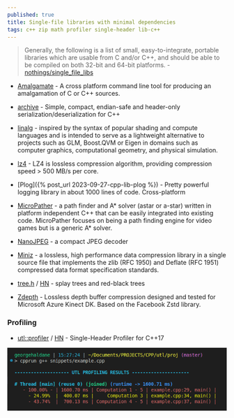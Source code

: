```yaml
---
published: true
title: Single-file libraries with minimal dependencies
tags: c++ zip math profiler single-header lib-c++
---
```

> Generally, the following is a list of small, easy-to-integrate, portable libraries which are usable from C and/or C++, and should be able to be compiled on both 32-bit and 64-bit platforms. - [nothings/single_file_libs](https://github.com/nothings/single_file_libs)

- [Amalgamate](https://github.com/vinniefalco/Amalgamate) - A cross platform command line tool for producing an amalgamation of C or C++ sources.


- [archive](https://github.com/voidah/archive) - Simple, compact, endian-safe and header-only serialization/deserialization for C++

- [linalg](https://github.com/sgorsten/linalg#matrices) - inspired by the syntax of popular shading and compute languages and is intended to serve as a lightweight alternative to projects such as GLM, Boost.QVM or Eigen in domains such as computer graphics, computational geometry, and physical simulation.

- [lz4](https://github.com/lz4/lz4) - LZ4 is lossless compression algorithm, providing compression speed > 500 MB/s per core.

- [Plog]({% post_url 2023-09-27-cpp-lib-plog %}) - Pretty powerful logging library in about 1000 lines of code. Cross-platform

- [MicroPather](http://www.grinninglizard.com/MicroPather/) - a path finder and A* solver (astar or a-star) written in platform independent C++ that can be easily integrated into existing code. MicroPather focuses on being a path finding engine for video games but is a generic A* solver.

- [NanoJPEG](https://keyj.emphy.de/nanojpeg/) - a compact JPEG decoder


- [Miniz](https://github.com/richgel999/miniz) - a lossless, high performance data compression library in a single source file that implements the zlib (RFC 1950) and Deflate (RFC 1951) compressed data format specification standards.

- [tree.h](https://github.com/openbsd/src/blob/c1d6f13173b788e34852a303bda0c5a53861979e/sys/sys/tree.h) / [HN](https://news.ycombinator.com/item?id=26746674) - splay trees and red-black trees

- [Zdepth](https://github.com/catid/Zdepth) - Lossless depth buffer compression designed and tested for Microsoft Azure Kinect DK. Based on the Facebook Zstd library.

### Profiling

- [utl::profiler](https://github.com/DmitriBogdanov/UTL/blob/master/docs/module_profiler.md#utlprofiler) / [HN](https://news.ycombinator.com/item?id=43680477) - Single-Header Profiler for C++17 

[![output](https://github.com/DmitriBogdanov/UTL/raw/master/docs/images/profiler_profiling_code_segment.png)](https://github.com/DmitriBogdanov/UTL/blob/master/docs/module_profiler.md#profiling-code-segment)
